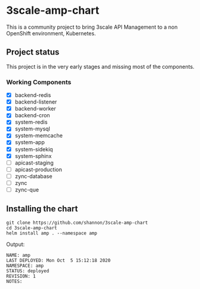 # 3scale-amp-chart

This is a community project to bring 3scale API Management to a non OpenShift environment, Kubernetes.

## Project status

This project is in the very early stages and missing most of the components.

### Working Components

- [x] backend-redis
- [x] backend-listener
- [x] backend-worker
- [x] backend-cron
- [x] system-redis
- [x] system-mysql
- [x] system-memcache
- [x] system-app
- [x] system-sidekiq
- [x] system-sphinx
- [ ] apicast-staging
- [ ] apicast-production
- [ ] zync-database
- [ ] zync
- [ ] zync-que

## Installing the chart

```
git clone https://github.com/shannon/3scale-amp-chart
cd 3scale-amp-chart
helm install amp . --namespace amp
```

Output:

```
NAME: amp
LAST DEPLOYED: Mon Oct  5 15:12:18 2020
NAMESPACE: amp
STATUS: deployed
REVISION: 1
NOTES:
```